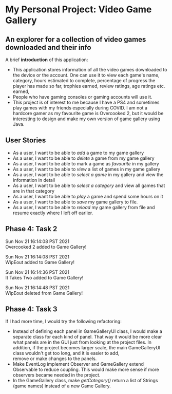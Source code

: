 # My Personal Project: Video Game Gallery

## An explorer for a collection of video games downloaded and their info

A brief **introduction** of this application:
- This application stores information of all the video games downloaded to the device or the account. One can use it 
to view each game's name, category, hours estimated to complete, percentage of progress the player has made so 
far, trophies earned, review ratings, age ratings etc.
earned,
- People who have gaming consoles or gaming accounts will use it.
- This project is of interest to me because I have a PS4 and sometimes play games with my friends especially during 
COVID. I am not a hardcore gamer as my favourite game is Overcooked 2, but it would be interesting to design and make 
my own version of game gallery using Java.


## User Stories
- As a user, I want to be able to *add* a game to my game gallery
- As a user, I want to be able to *delete* a game from my game gallery
- As a user, I want to be able to mark a game as *favourite* in my gallery
- As a user, I want to be able to *view* a list of games in my game gallery
- As a user, I want to be able to *select a game* in my gallery and view the information in detail
- As a user, I want to be able to *select a category* and view all games that are in that category
- As a user, I want to be able to *play* a game and spend some hours on it
- As a user, I want to be able to *save* my game gallery to file.
- As a user, I want to be able to *reload* my game gallery from file and resume exactly where I left off earlier.


## Phase 4: Task 2
Sun Nov 21 16:14:08 PST 2021\
Overcooked 2 added to Game Gallery!

Sun Nov 21 16:14:08 PST 2021\
WipEout added to Game Gallery!

Sun Nov 21 16:14:36 PST 2021\
It Takes Two added to Game Gallery!

Sun Nov 21 16:14:48 PST 2021\
WipEout deleted from Game Gallery!



## Phase 4: Task 3
If I had more time, I would try the following refactoring:
- Instead of defining each panel in GameGalleryUI class, I would make a separate class for each kind of 
panel. That way it would be more clear what panels are in the GUI just from looking at the project files. In addition, 
if the project becomes larger scale, the main GameGalleryUI class wouldn't get too long, and it is easier to add,  
remove or make changes to the panels.
- Make EventLog implement Observer and GameGallery extend Observable to reduce coupling. This would make more sense if
more observers became needed in the project.
- In the GameGallery class, make *getCategory()* return a list of Strings (game names) instead of a new Game Gallery.



